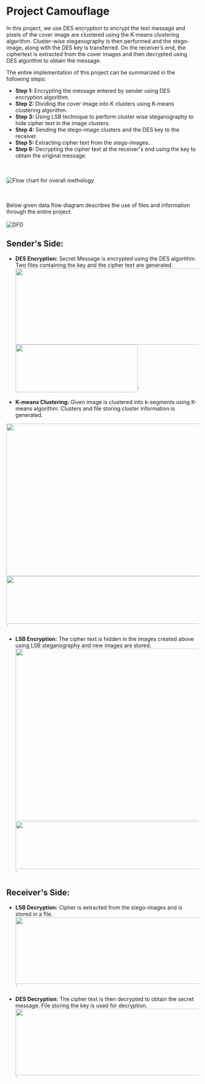 # Project Camouflage
In this project, we use DES encryption to encrypt the text message and pixels of the cover image are clustered using the K-means clustering algorithm. Cluster-wise steganography is then performed and the stego-image, along with the DES key is transferred. On the receiver’s end, the ciphertext is extracted from the cover images and then decrypted using DES algorithm to obtain the message.

The entire implementation of this project can be summarized in the following steps:
- **Step 1:** Encrypting the message entered by sender using DES encryption algorithm.
- **Step 2:** Dividing the cover image into K clusters using K-means clustering algorithm.
- **Step 3:** Using LSB technique to perform cluster wise steganography to hide cipher text in the image clusters.
- **Step 4:** Sending the stego-image clusters and the DES key to the receiver.
- **Step 5:** Extracting cipher text from the stego-images.
- **Step 6:** Decrypting the cipher text at the receiver's end using the key to obtain the original message.

<br> </br>
![Flow chart for overall methology](https://lh5.googleusercontent.com/Qo2_dHTKihjns4J1iUx5ZmU6MBe7MlIuxiKpq_8z9RUdeOsO5jESz6SjYqbCkJoVWZeQ_RwVGppU1E9LOjYC0vMRtkgeQayyLWjRFq2AkAXlr-G2HN4PW34mkDWHBSn7t3aAIXmGz94)

<br> </br>
Below given data flow diagram describes the use of files and information through the entire project.
<br> </br>
![DFD](https://lh4.googleusercontent.com/_pgW1jmxvUswDgNPVa3QIpMH2Ad_obtueTixBgtfi-CtATIOBuG5Ov6KOnKTpcWmffCPGoKvBYR_nvLgu_DIwNYkoLXN8rVquZ1RPxcj1MV-n9cpopnjMEqZ4gp-uUGZ1NDCqCo4)

## Sender's Side:
- **DES Encryption:** Secret Message is encrypted using the DES algorithm. Two files containing the key and the cipher text are generated.
  <img src="https://lh5.googleusercontent.com/-sIpwRBrv1kW0GiTCdxcypWyU_zTolLjX_G2fT66Inprml6x8ybz9qkmAY2BF9rWilExNkxS2XRvpELBCGEGAG52ImrfvCddM_zgy7DhijRSQOIT1JzDxvZx7pAc8ZQ0zC-xoU6k" width="700" height="200"/>
<img src="https://lh5.googleusercontent.com/jyRje-vCKzfv2Od1pqIa9PLrL30DsUOLqm6dsYQgyAe_ddx02sNQ4nP5tpL7dNAWm_kzTSwRfCIMZnlCC5vwcYFSDyRZayc-flJ4fpCJEQtGRSWorH7k-n7XYIfD4ind-B2wOdGW" width="320" height="125"/>`

- **K-means Clustering:** Given image is clustered into k-segments using K-means algorithm. Clusters and file storing cluster information is generated.  
<img src="https://lh4.googleusercontent.com/JjXZmoCBn0QZcuAxPJOwuIZHhIwTSZLebUWxhrxBMr7wapbG9zVbJCQY3COXS0BwB8npmfKIQAGTKby-BAC03p8tKQ07YsEYSO4wlQ8qidcOV1bSj0365ZQhH_Nc5uJQFSCpDOGT" width="700" height="400"/>  
  <img src="https://lh6.googleusercontent.com/KNzEtx-Epxh-sZ5a9W7NWEeDsP2Kp6No9slCvtNmBEyfYGxPqGbAs5Zg5uyGXv1EC90JXceI9v3hgrrAOm4rOl9n6pnPTWw_nexjKkHcciSwDdajRCK9r12XJxJVPonvTzN4wOtD" width="700" height="125"/>`

- **LSB Encryption:** The cipher text is hidden in the images created above using LSB steganography and new images are stored.
  <img src="https://lh6.googleusercontent.com/_PkWPx_k9tPh0LFTOocbLghIc1DAY432ju9JR3zMM7Kw00_2WHhyJNk8XsKMoJUkvGu7gc3r8SlheJr8_rkPiIN43_DInLrO4M3gzD1NK8-RsKUf0sMcFh5xV6KWX_2NYUpS2odN" width="700" height="450"/>
<img src="https://lh4.googleusercontent.com/yMnjKNrG7aOkqg6gTpZdmtutIt1uYYR_3pn2AaB5GbNioajuzUShAfSQ3YDG41f05qmUpmxSnWdDCYgQkNmc4Ea0c-RTYZ6WUFQ98u6MF4jqqvYXCmFwenpyEKNYP5NQeTJBaDrZ" width="600" height="125"/>`

## Receiver's Side:
- **LSB Decryption:** Cipher is extracted from the stego-images and is stored in a file. 
<img src="https://lh6.googleusercontent.com/pT6AveLUP6jw6fxozvrI1AuxVnG7ujakXOGDRx0m-bOSh-BF4DM542l1-eom-oMUD1eFKoWhXIKEs5_SUupncbVOEwNDlrwkIIMnGZEns0zvpB0iYFG98YeECyoWhKD7WOLEIzjc" width="700" height="175"/>`

- **DES Decryption:** The cipher text is then decrypted to obtain the secret message. File storing the key is used for decryption.
<img src="https://lh5.googleusercontent.com/u97aOd2Rg3lRkuKxOqj7K1Ahd35Dac4GJhWGTU6x1BcEwLWS6p3fTcH1Wzx-jP2G4jF4U8ZKJ3JGqF9AXMy4dn79oTZhJGN1XcjuMm0qVHw1jpWeesB967ioR47u2NmhcfqmIEYq" width="700" height="175"/>`
